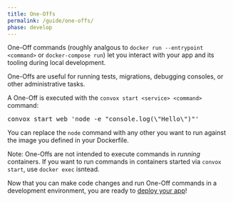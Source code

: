 ```yaml
---
title: One-Offs
permalink: /guide/one-offs/
phase: develop
---
```


One-Off commands (roughly analgous to `docker run --entrypoint <command>` or `docker-compose run`) let you interact with your app and its tooling during local development.

One-Offs are useful for running tests, migrations, debugging consoles, or other administrative tasks.

A One-Off is executed with the `convox start <service> <command>` command:

<pre class="terminal">
<span class="command">convox start web 'node -e "console.log(\"Hello\")"'</span>
</pre>

You can replace the `node` command with any other you want to run against the image you defined in your Dockerfile.

Note: One-Offs are not intended to execute commands in _running_ containers. If you want to run commands in containers started via `convox start`, use `docker exec` isntead.

Now that you can make code changes and run One-Off commands in a development environment, you are ready to [deploy your app](/guide/deploy)!
